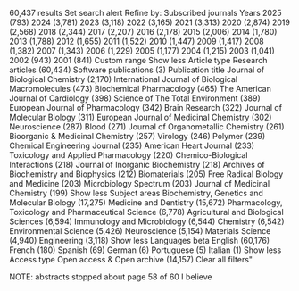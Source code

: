 60,437 results
Set search alert
Refine by:
Subscribed journals
Years
2025 (793)
2024 (3,781)
2023 (3,118)
2022 (3,165)
2021 (3,313)
2020 (2,874)
2019 (2,568)
2018 (2,344)
2017 (2,207)
2016 (2,178)
2015 (2,006)
2014 (1,780)
2013 (1,788)
2012 (1,655)
2011 (1,522)
2010 (1,447)
2009 (1,417)
2008 (1,382)
2007 (1,343)
2006 (1,229)
2005 (1,177)
2004 (1,215)
2003 (1,041)
2002 (943)
2001 (841)
Custom range
Show less
Article type
Research articles (60,434)
Software publications (3)
Publication title
Journal of Biological Chemistry (2,170)
International Journal of Biological Macromolecules (473)
Biochemical Pharmacology (465)
The American Journal of Cardiology (398)
Science of The Total Environment (389)
European Journal of Pharmacology (342)
Brain Research (322)
Journal of Molecular Biology (311)
European Journal of Medicinal Chemistry (302)
Neuroscience (287)
Blood (271)
Journal of Organometallic Chemistry (261)
Bioorganic & Medicinal Chemistry (257)
Virology (246)
Polymer (239)
Chemical Engineering Journal (235)
American Heart Journal (233)
Toxicology and Applied Pharmacology (220)
Chemico-Biological Interactions (218)
Journal of Inorganic Biochemistry (218)
Archives of Biochemistry and Biophysics (212)
Biomaterials (205)
Free Radical Biology and Medicine (203)
Microbiology Spectrum (203)
Journal of Medicinal Chemistry (199)
Show less
Subject areas
Biochemistry, Genetics and Molecular Biology (17,275)
Medicine and Dentistry (15,672)
Pharmacology, Toxicology and Pharmaceutical Science (6,778)
Agricultural and Biological Sciences (6,594)
Immunology and Microbiology (6,544)
Chemistry (6,542)
Environmental Science (5,426)
Neuroscience (5,154)
Materials Science (4,940)
Engineering (3,118)
Show less
Languages
beta
English (60,176)
French (180)
Spanish (69)
German (6)
Portuguese (5)
Italian (1)
Show less
Access type
Open access & Open archive (14,157)
Clear all filters"

NOTE: abstracts stopped about page 58 of 60 I believe